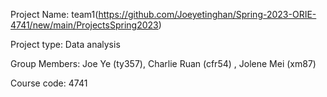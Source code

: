 Project Name: team1(https://github.com/Joeyetinghan/Spring-2023-ORIE-4741/new/main/ProjectsSpring2023)

Project type: Data analysis

Group Members: Joe Ye (ty357), Charlie Ruan (cfr54) , Jolene Mei (xm87)

Course code: 4741
